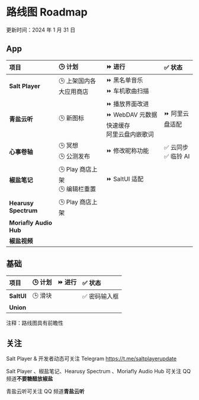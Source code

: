# 路线图 Roadmap

更新时间：2024 年 1 月 31 日

## App

| 项目 | 🕒 计划 | ⏩ 进行 | ✅ 状态 |
|:--|:--|:--|:--|
| **Salt Player** | 🕒 上架国内各大应用商店 | ⏩ 黑名单音乐 <br> ⏩ 车机歌曲扫描 |  |
| **青盐云听** | 🕒 新图标 | ⏩ 播放界面改进 <br> ⏩ WebDAV 元数据快速缓存 <br> 阿里云盘内嵌歌词 | ⏩ 阿里云盘适配 |
| **心事卷轴** | 🕒 冥想 <br> 🕒 公测发布 | ⏩ 修改昵称功能 | ✅ 云同步 <br> ✅ 临铃 AI |
| **椒盐笔记** | 🕒 Play 商店上架 <br> 🕒 编辑栏重置 | ⏩ SaltUI 适配 |  |
| **Hearusy Spectrum** | 🕒 Play 商店上架 |  |  |
| **Moriafly Audio Hub** |  |  |  |
| **椒盐视频** |  |  |  |

## 基础

| 项目 | 🕒 计划 | ⏩ 进行 | ✅ 状态 |
|:--|:--|:--|:--|
| **SaltUI** | 🕒 滑块 |  | ✅ 密码输入框 |
| **Union** |  |  |  |

注释：路线图具有前瞻性

## 关注

Salt Player & 开发者动态可关注 Telegram https://t.me/saltplayerupdate

Salt Player 、椒盐笔记、Hearusy Spectrum 、Moriafly Audio Hub 可关注 QQ 频道**不要糖醋放椒盐**

青盐云听可关注 QQ 频道**青盐云听**
